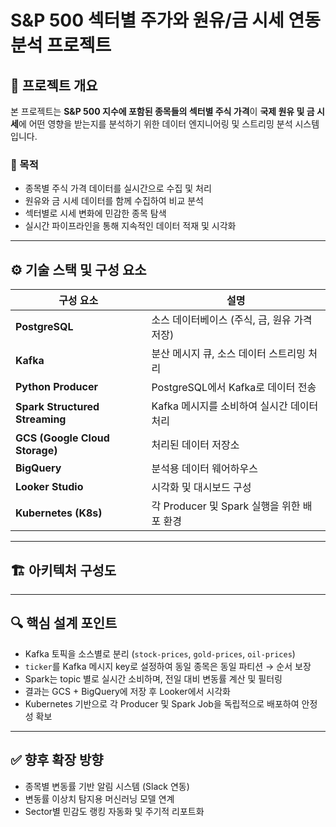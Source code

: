 # S&P 500 섹터별 주가와 원유/금 시세 연동 분석 프로젝트

## 📌 프로젝트 개요

본 프로젝트는 **S&P 500 지수에 포함된 종목들의 섹터별 주식 가격**이 **국제 원유 및 금 시세**에 어떤 영향을 받는지를 분석하기 위한 데이터 엔지니어링 및 스트리밍 분석 시스템입니다.

### 🎯 목적
- 종목별 주식 가격 데이터를 실시간으로 수집 및 처리
- 원유와 금 시세 데이터를 함께 수집하여 비교 분석
- 섹터별로 시세 변화에 민감한 종목 탐색
- 실시간 파이프라인을 통해 지속적인 데이터 적재 및 시각화

---

## ⚙️ 기술 스택 및 구성 요소

| 구성 요소 | 설명 |
|------------|------|
| **PostgreSQL** | 소스 데이터베이스 (주식, 금, 원유 가격 저장) |
| **Kafka** | 분산 메시지 큐, 소스 데이터 스트리밍 처리 |
| **Python Producer** | PostgreSQL에서 Kafka로 데이터 전송 |
| **Spark Structured Streaming** | Kafka 메시지를 소비하여 실시간 데이터 처리 |
| **GCS (Google Cloud Storage)** | 처리된 데이터 저장소 |
| **BigQuery** | 분석용 데이터 웨어하우스 |
| **Looker Studio** | 시각화 및 대시보드 구성 |
| **Kubernetes (K8s)** | 각 Producer 및 Spark 실행을 위한 배포 환경 |

---

## 🏗️ 아키텍처 구성도


---

## 🔍 핵심 설계 포인트

- Kafka 토픽을 소스별로 분리 (`stock-prices`, `gold-prices`, `oil-prices`)
- `ticker`를 Kafka 메시지 key로 설정하여 동일 종목은 동일 파티션 → 순서 보장
- Spark는 topic 별로 실시간 소비하며, 전일 대비 변동률 계산 및 필터링
- 결과는 GCS + BigQuery에 저장 후 Looker에서 시각화
- Kubernetes 기반으로 각 Producer 및 Spark Job을 독립적으로 배포하여 안정성 확보

---

## ✅ 향후 확장 방향

- 종목별 변동률 기반 알림 시스템 (Slack 연동)
- 변동률 이상치 탐지용 머신러닝 모델 연계
- Sector별 민감도 랭킹 자동화 및 주기적 리포트화
